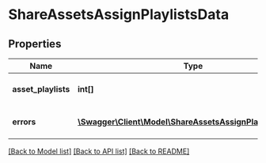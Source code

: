 # ShareAssetsAssignPlaylistsData

## Properties
Name | Type | Description | Notes
------------ | ------------- | ------------- | -------------
**asset_playlists** | **int[]** | List with asset playlist IDs | 
**errors** | [**\Swagger\Client\Model\ShareAssetsAssignPlaylistsErrors[]**](ShareAssetsAssignPlaylistsErrors.md) | Errors during process | 

[[Back to Model list]](../README.md#documentation-for-models) [[Back to API list]](../README.md#documentation-for-api-endpoints) [[Back to README]](../README.md)


